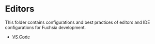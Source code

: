 # Editors

This folder contains configurations and best practices of editors and IDE
configurations for Fuchsia development.

- [VS Code](/docs/development/editors/vscode.md)

[development]: /docs/development/README.md